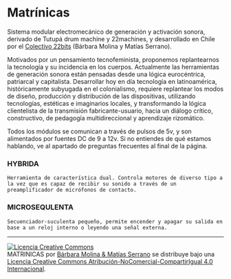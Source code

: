 # Matrínicas

  Sistema modular electromecánico de generación y activación sonora, derivado de Tutupá drum machine y 22machines, y desarrollado en Chile por el [Colectivo 22bits](https://www.22bits.org) (Bárbara Molina y Matías Serrano). 
  
  Motivados por un pensamiento tecnofeminista, proponemos replantearnos la tecnología y su incidencia en los cuerpos. Actualmente las herramientas de generación sonora están pensadas desde una lógica eurocéntrica, patriarcal y capitalista. Desarrollar hoy en día tecnología en latinoamérica, históricamente subyugada en el colonialismo, requiere replantear los modos de diseño, producción y distribución de las dispositivas, utilizando tecnologías, estéticas e imaginarios locales, y transformando la lógica clientelista de la transmisión fabricante-usuario, hacia un diálogo crítico, constructivo, de pedagogía multidireccional y aprendizaje rizomático.

 Todos los módulos se comunican a través de pulsos de 5v, y son alimentados por fuentes DC de 9 a 12v. Si no entiendes de qué estamos hablando, ve al apartado de preguntas frecuentes al final de la página.
  
  ### HYBRIDA

    Herramienta de característica dual. Controla motores de diverso tipo a la vez que es capaz de recibir su sonido a través de un preamplificador de micrófonos de contacto.
  
  ### MICROSEQULENTA

    Secuenciador-suculenta pequeño, permite encender y apagar su salida en base a un reloj interno o leyendo una señal externa.
     
 
 ____________________
<a rel="license" href="http://creativecommons.org/licenses/by-nc-sa/4.0/"><img alt="Licencia Creative Commons" style="border-width:0" src="https://i.creativecommons.org/l/by-nc-sa/4.0/88x31.png" /></a><br /><span xmlns:dct="http://purl.org/dc/terms/" href="http://purl.org/dc/dcmitype/InteractiveResource" property="dct:title" rel="dct:type">MATRINICAS</span> por <a xmlns:cc="http://creativecommons.org/ns#" href="http://www.22bits.org" property="cc:attributionName" rel="cc:attributionURL">Bárbara Molina & Matías Serrano</a> se distribuye bajo una <a rel="license" href="http://creativecommons.org/licenses/by-nc-sa/4.0/">Licencia Creative Commons Atribución-NoComercial-CompartirIgual 4.0 Internacional</a>.
